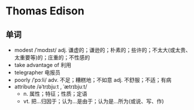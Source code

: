 #  Thomas Edison

## 单词
- modest /ˈmɒdɪst/ adj. 谦虚的；谦逊的；朴素的；些许的；不太大(或太贵、太重要等)的；庄重的；不性感的
- take advantage of 利用
- telegrapher 电报员
- poorly /ˈpɔːli/ adv. 不足；糟糕地；不如意 adj. 不舒服；不适；有病
- attribute /əˈtrɪbjuːt , ˈætrɪbjuːt/
  - n. 属性；特征；性质；定语
  - vt. 把…归因于；认为…是由于；认为是…所为(或说、写、作)

